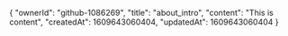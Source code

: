 {
  "ownerId": "github-1086269",
  "title": "about_intro",
  "content": "This is content",
  "createdAt": 1609643060404,
  "updatedAt": 1609643060404
}